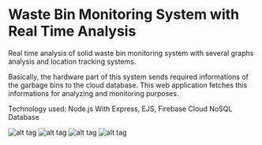 # Waste Bin Monitoring System with Real Time Analysis

Real time analysis of solid waste bin monitoring system with several graphs analysis and location tracking systems.

Basically, the hardware part of this system sends required informations of the garbage bins to the cloud database. This web application fetches this informations for analyzing and monitoring purposes.

Technology used: Node.js With Express, EJS, Firebase Cloud NoSQL Database

![alt tag](https://user-images.githubusercontent.com/21248324/37837145-ad358e6a-2ede-11e8-9422-b0f50df9474f.JPG)
![alt tag](https://user-images.githubusercontent.com/21248324/37837147-adec40ec-2ede-11e8-929c-c11f3403a0ec.JPG)
![alt tag](https://user-images.githubusercontent.com/21248324/37837148-ae32abd6-2ede-11e8-8b66-d23df4fd6674.JPG)
![alt tag](https://user-images.githubusercontent.com/21248324/37837149-ae7038f2-2ede-11e8-952a-8fc2260e618b.JPG)



